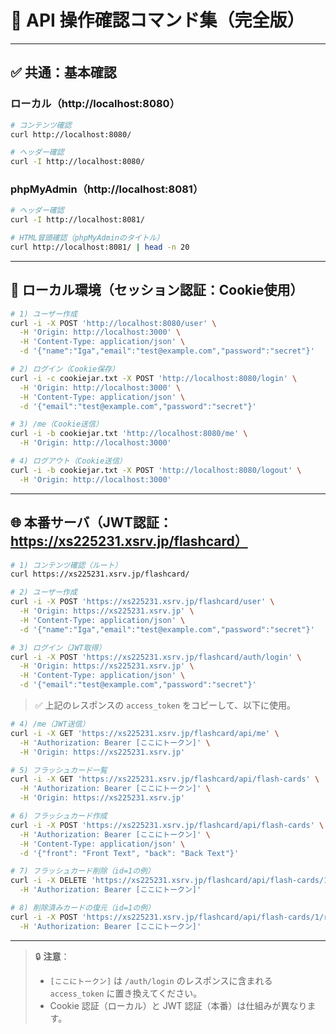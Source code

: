 # 📘 API 操作確認コマンド集（完全版）

---

## ✅ 共通：基本確認

### ローカル（http://localhost:8080）

```bash
# コンテンツ確認
curl http://localhost:8080/

# ヘッダー確認
curl -I http://localhost:8080/
```

### phpMyAdmin（http://localhost:8081）

```bash
# ヘッダー確認
curl -I http://localhost:8081/

# HTML冒頭確認（phpMyAdminのタイトル）
curl http://localhost:8081/ | head -n 20
```

---

## 🧪 ローカル環境（セッション認証：Cookie使用）

```bash
# 1) ユーザー作成
curl -i -X POST 'http://localhost:8080/user' \
  -H 'Origin: http://localhost:3000' \
  -H 'Content-Type: application/json' \
  -d '{"name":"Iga","email":"test@example.com","password":"secret"}'

# 2) ログイン（Cookie保存）
curl -i -c cookiejar.txt -X POST 'http://localhost:8080/login' \
  -H 'Origin: http://localhost:3000' \
  -H 'Content-Type: application/json' \
  -d '{"email":"test@example.com","password":"secret"}'

# 3) /me（Cookie送信）
curl -i -b cookiejar.txt 'http://localhost:8080/me' \
  -H 'Origin: http://localhost:3000'

# 4) ログアウト（Cookie送信）
curl -i -b cookiejar.txt -X POST 'http://localhost:8080/logout' \
  -H 'Origin: http://localhost:3000'
```

---

## 🌐 本番サーバ（JWT認証：https://xs225231.xsrv.jp/flashcard）

```bash
# 1) コンテンツ確認（ルート）
curl https://xs225231.xsrv.jp/flashcard/

# 2) ユーザー作成
curl -i -X POST 'https://xs225231.xsrv.jp/flashcard/user' \
  -H 'Origin: https://xs225231.xsrv.jp' \
  -H 'Content-Type: application/json' \
  -d '{"name":"Iga","email":"test@example.com","password":"secret"}'

# 3) ログイン（JWT取得）
curl -i -X POST 'https://xs225231.xsrv.jp/flashcard/auth/login' \
  -H 'Origin: https://xs225231.xsrv.jp' \
  -H 'Content-Type: application/json' \
  -d '{"email":"test@example.com","password":"secret"}'
```

> ✅ 上記のレスポンスの `access_token` をコピーして、以下に使用。

```bash
# 4) /me（JWT送信）
curl -i -X GET 'https://xs225231.xsrv.jp/flashcard/api/me' \
  -H 'Authorization: Bearer [ここにトークン]' \
  -H 'Origin: https://xs225231.xsrv.jp'

# 5) フラッシュカード一覧
curl -i -X GET 'https://xs225231.xsrv.jp/flashcard/api/flash-cards' \
  -H 'Authorization: Bearer [ここにトークン]' \
  -H 'Origin: https://xs225231.xsrv.jp'

# 6) フラッシュカード作成
curl -i -X POST 'https://xs225231.xsrv.jp/flashcard/api/flash-cards' \
  -H 'Authorization: Bearer [ここにトークン]' \
  -H 'Content-Type: application/json' \
  -d '{"front": "Front Text", "back": "Back Text"}'

# 7) フラッシュカード削除（id=1の例）
curl -i -X DELETE 'https://xs225231.xsrv.jp/flashcard/api/flash-cards/1' \
  -H 'Authorization: Bearer [ここにトークン]'

# 8) 削除済みカードの復元（id=1の例）
curl -i -X POST 'https://xs225231.xsrv.jp/flashcard/api/flash-cards/1/restore' \
  -H 'Authorization: Bearer [ここにトークン]'
```

---

> 🔒 **注意**：
> - `[ここにトークン]` は `/auth/login` のレスポンスに含まれる `access_token` に置き換えてください。
> - Cookie 認証（ローカル）と JWT 認証（本番）は仕組みが異なります。
